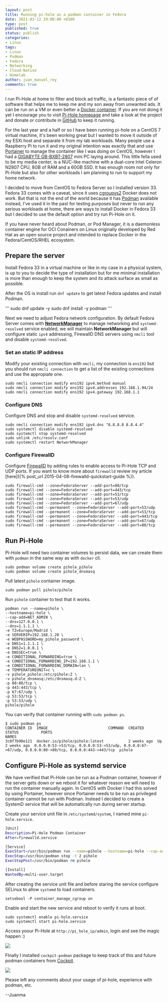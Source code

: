 ```yaml
---
layout: post
title: Running pi-hole as a podman container in Fedora
date: 2021-03-12 19:00:00 +0100
type: post
published: true
status: publish
categories:
- Linux
tags:
- Linux
- Podman
- Fedora
- Networking
- Cloud-Native
- Homelab
author: juan_manuel_rey
comments: true
---
```

I run Pi-Hole at home to filter and block ad traffic, is a fantastic piece of of software that helps me to keep me and my son away from unwanted ads. It can be run on a VM or even better a [Docker container](https://github.com/pi-hole/docker-pi-hole). If you are not doing it yet I encourage you to visit [Pi-Hole homepage](https://pi-hole.net/) and take a look at the project and donate or contribute in [GitHub](https://github.com/pi-hole) to keep it running.

For the last year and a half or so I have been running pi-hole on a CentOS 7 virtual machine, it's been working great but I wanted to move it outside of my ESXi host and separate it from my lab workloads. Many people use a Raspberry Pi to run it and my original intention was exactly that and use [Portainer](https://www.portainer.io/) to manage the container like I was doing on CentOS, however I had a [GIGABYTE GB-BXBT-2807](https://www.gigabyte.com/Mini-PcBarebone/GB-BXBT-2807-rev-10) mini PC laying around. This little fella used to be my media center, is a NUC-like machine with a dual-core Intel Celeron N2807 CPU, 8GB of RAM and a 60GB SSD. It has enough room not only for Pi-Hole but also for other workloads I am planning to run to support my home network.

I decided to move from CentOS to Fedora Server so I installed version 33. Fedora 33 comes with a caveat, since it uses [cgroupvs2](https://www.kernel.org/doc/html/latest/admin-guide/cgroup-v2.html) Docker does not work. But that is not the end of the world because it has [Podman](https://podman.io/) available instead, I've used it in the past for testing purposes but never to run any serious workloads at home, there are ways to install Docker in Fedora 33 but I decided to use the default option and try run Pi-Hole on it. 

If you have never heard about Podman, or Pod Manager, it is a daemonless container engine for OCI Conainers on Linux originally developed by Red Hat as an open source project and intended to replace Docker in the Fedora/CentOS/RHEL ecosystem. 

## Prepare the server

Install Fedora 33 in a virtual machine or like in my case in a physical system, is up to you to decide the type of installation but for me minimal installation is more than enough to keep the system and its attack surface as small as possible. 

After the OS is install run  `dnf update` to get latest Fedora updates and install Podman.

'''
sudo dnf update -y
sudo dnf install -y podman 
'''

Next we need to adjust Fedora network configuration. By default Fedora Server comes with [**NetworkManager**](https://wiki.gnome.org/Projects/NetworkManager/) to manage networking and `systemd-resolved` service enabled, we will maintain **NetworkManager** but will configure static `ipv4` addressing, FirewallD DNS servers using `nmcli` tool and disable `systemd-resolved`.

### Set an static IP address

Modify your existing connection with `nmcli`, my connection is `ens192` but you should run `nmcli connection` to get a list of the existing connections and use the appropiate one.

```
sudo nmcli connection modify ens192 ipv4.method manual
sudo nmcli connection modify ens192 ipv4.addresses 192.168.1.94/24
sudo nmcli connection modify ens192 ipv4.gateway 192.168.1.1
```

### Configure DNS

Configure DNS and stop and disable `systemd-resolved` service.

```
sudo nmcli connection modify ens192 ipv4.dns "8.8.8.8 8.8.4.4"
sudo systemctl disable systemd-resolved
sudo systemctl stop systemd-resolved
sudo unlink /etc/resolv.conf
sudo systemctl restart NetworkManager
```

### Configure FirewallD

Configure [FirewallD](https://firewalld.org/) by adding rules to enable access to Pi-Hole TCP and UDP ports. If you want to know more about `firewalld` review my article [here]({% post_url 2015-04-08-firewalld-quickstart-guide %}).

```
sudo firewall-cmd --zone=FedoraServer --add-port=80/tcp
sudo firewall-cmd --zone=FedoraServer --add-port=443/tcp
sudo firewall-cmd --zone=FedoraServer --add-port=53/tcp
sudo firewall-cmd --zone=FedoraServer --add-port=53/udp
sudo firewall-cmd --zone=FedoraServer --add-port=67/udp
sudo firewall-cmd --permanent --zone=FedoraServer --add-port=53/udp
sudo firewall-cmd --permanent --zone=FedoraServer --add-port=53/tcp
sudo firewall-cmd --permanent --zone=FedoraServer --add-port=443/tcp
sudo firewall-cmd --permanent --zone=FedoraServer --add-port=67/udp
sudo firewall-cmd --permanent --zone=FedoraServer --add-port=80/tcp
```

## Run Pi-Hole

Pi-Hole will need two container volumes to persist data, we can create them with `podman` in the same way as with `docker` cli.

```
sudo podman volume create pihole_pihole
sudo podman volume create pihole_dnsmasq
```

Pull latest `pihole` container image. 

```
sudo podman pull pihole/pihole
```

Run `pihole` container to test that it works.

```
podman run --name=pihole \
--hostname=pi-hole \
--cap-add=NET_ADMIN \
--dns=127.0.0.1 \
--dns=1.1.1.1 \
-e TZ=Europe/Madrid \
-e SERVERIP=192.168.1.20 \
-e WEBPASSWORD=my_pihole_password \
-e DNS1=1.1.1.1 \
-e DNS2=1.0.0.1 \
-e DNSSEC=true \
-e CONDITIONAL_FORWARDING=true \
-e CONDITIONAL_FORWARDING_IP=192.168.1.1 \
-e CONDITIONAL_FORWARDING_DOMAIN=lan \
-e TEMPERATUREUNIT=c \
-v pihole_pihole:/etc/pihole:Z \
-v pihole_dnsmasq:/etc/dnsmasq.d:Z \
-p 80:80/tcp \
-p 443:443/tcp \
-p 67:67/udp \
-p 53:53/tcp \
-p 53:53/udp \
pihole/pihole
```

You can verify that container running with `sudo podman ps`.

```
$ sudo podman ps
CONTAINER ID  IMAGE                           COMMAND  CREATED      STATUS          PORTS                                                                                                  NAMES
3c0f7b90e121  docker.io/pihole/pihole:latest           2 weeks ago  Up 2 weeks ago  0.0.0.0:53->53/tcp, 0.0.0.0:53->53/udp, 0.0.0.0:67->67/udp, 0.0.0.0:80->80/tcp, 0.0.0.0:443->443/tcp  pihole
```

## Configure Pi-Hole as systemd service

We have verified that Pi-Hole can be run as a Podman container, however if the server gets down or we reboot it for whatever reason we will need to run the container manually again. In CentOS with Docker I had this solved by using Portainer, however since Portainer needs to be run as privileged container cannot be run with Podman. Instead I decided to create a SystemD service that will be automatically run during server startup.

Create your service unit file in `/etc/systemd/system`, I named mine `pi-hole.service`.

```bash
[Unit]
Description=Pi-Hole Podman Container
After=firewalld.service

[Service]
ExecStart=/usr/bin/podman run --name=pihole --hostname=pi-hole --cap-add=NET_ADMIN --dns=127.0.0.1 --dns=1.1.1.1 -e TZ=Europe/Madrid -e SERVERIP=192.168.1.20 -e WEBPASSWORD=my_pihole_password -e DNS1=1.1.1.1 -e DNS2=1.0.0.1 -e DNSSEC=true -e CONDITIONAL_FORWARDING=true -e CONDITIONAL_FORWARDING_IP=192.168.1.1 -e CONDITIONAL_FORWARDING_DOMAIN=lan -e TEMPERATUREUNIT=c -v pihole_pihole:/etc/pihole:Z -v pihole_dnsmasq:/etc/dnsmasq.d:Z -p 80:80/tcp -p 443:443/tcp -p 67:67/udp -p 53:53/tcp -p 53:53/udp pihole/pihole
ExecStop=/usr/bin/podman stop -t 2 pihole
ExecStopPost=/usr/bin/podman rm pihole

[Install]
WantedBy=multi-user.target
```

After creating the service unit file and before staring the service configure SELinux to allow `systemd` to load containers.

```
setsebool -P container_manage_cgroup on
```

Enable and start the new service and reboot to verify it runs at boot. 

```
sudo systemctl enable pi-hole.service
sudo systemctl start pi-hole.service
```

Access yoour Pi-Hole at `http://pi_hole_ip/admin`, login and see the magic happen :)

[![](/assets/images/pi-hole.png)]({{site.url}}/images/pi-hole.png)

FInally I installed `cockpit-podman` package to keep track of this and future podman containers from [Cockpit](https://cockpit-project.org/). 

[![](/assets/images/cockpit-podman.png)]({{site.url}}/images/cockpit-podman.png)

Please left any comments about your usage of pi-hole, experience with podman, etc.

--Juanma